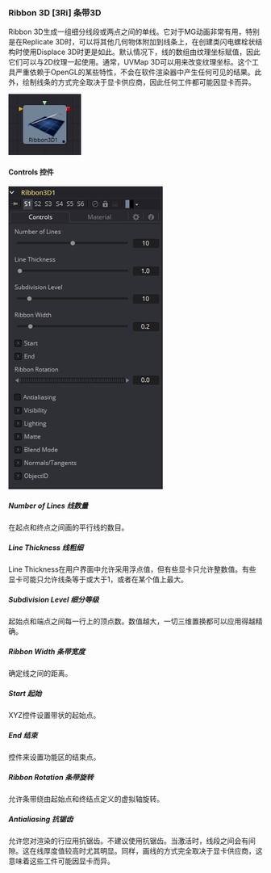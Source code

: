 ### Ribbon 3D [3Ri] 条带3D

Ribbon 3D生成一组细分线段或两点之间的单线。它对于MG动画非常有用，特别是在Replicate 3D时，可以将其他几何物体附加到线条上，在创建类闪电螺栓状结构时使用Displace 3D时更是如此。默认情况下，线的数组由纹理坐标赋值，因此它们可以与2D纹理一起使用。通常，UVMap 3D可以用来改变纹理坐标。这个工具严重依赖于OpenGL的某些特性，不会在软件渲染器中产生任何可见的结果。此外，绘制线条的方式完全取决于显卡供应商，因此任何工件都可能因显卡而异。

 ![3Ri_tile](images/3Ri_tile.jpg)

#### Controls 控件

![3Ri_Controls](images/3Ri_Controls.png)

##### Number of Lines 线数量

在起点和终点之间画的平行线的数目。

##### Line Thickness 线粗细

Line Thickness在用户界面中允许采用浮点值，但有些显卡只允许整数值。有些显卡可能只允许线条等于或大于1，或者在某个值上最大。

##### Subdivision Level 细分等级

起始点和端点之间每一行上的顶点数。数值越大，一切三维置换都可以应用得越精确。

##### Ribbon Width 条带宽度

确定线之间的距离。

##### Start 起始

XYZ控件设置带状的起始点。

##### End 结束

控件来设置功能区的结束点。

##### Ribbon Rotation 条带旋转

允许条带绕由起始点和终结点定义的虚拟轴旋转。

##### Antialiasing 抗锯齿

允许您对渲染的行应用抗锯齿。不建议使用抗锯齿。当激活时，线段之间会有间隙。这在线厚度值较高时尤其明显。同样，画线的方式完全取决于显卡供应商，这意味着这些工件可能因显卡而异。


